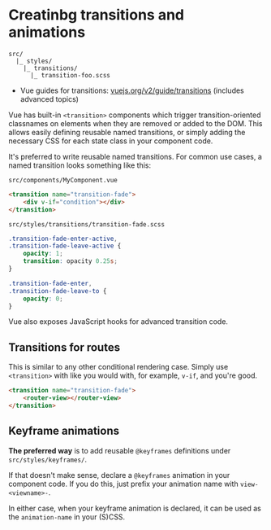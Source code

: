 
# Creatinbg transitions and animations

```
src/
  |_ styles/
  	|_ transitions/
  	  |_ transition-foo.scss
```

- Vue guides for transitions: [vuejs.org/v2/guide/transitions](https://vuejs.org/v2/guide/transitions) (includes advanced topics)

Vue has built-in `<transition>` components which trigger transition-oriented classnames on elements when they are removed or added to the DOM. This allows easily defining reusable named transitions, or simply adding the necessary CSS for each state class in your component code.

It's preferred to write reusable named transitions. For common use cases, a named transition looks something like this:

`src/components/MyComponent.vue`

```html
<transition name="transition-fade">
	<div v-if="condition"></div>
</transition>
```

`src/styles/transitions/transition-fade.scss`

```scss
.transition-fade-enter-active,
.transition-fade-leave-active {
	opacity: 1;
	transition: opacity 0.25s;
}

.transition-fade-enter,
.transition-fade-leave-to {
	opacity: 0;
}
```

Vue also exposes JavaScript hooks for advanced transition code.

## Transitions for routes

This is similar to any other conditional rendering case. Simply use `<transition>` with like you would with, for example, `v-if`, and you're good.

```html
<transition name="transition-fade">
	<router-view></router-view>
</transition>
```

## Keyframe animations

**The preferred way** is to add reusable `@keyframes` definitions under `src/styles/keyframes/`.

If that doesn't make sense, declare a `@keyframes` animation in your component code. If you do this, just prefix your animation name with `view-<viewname>-`.

In either case, when your keyframe animation is declared, it can be used as the `animation-name` in your (S)CSS.

